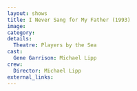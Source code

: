```yaml
---
layout: shows
title: I Never Sang for My Father (1993)
image:
category:
details:
  Theatre: Players by the Sea
cast:
  Gene Garrison: Michael Lipp
crew:
  Director: Michael Lipp
external_links:
---
```

